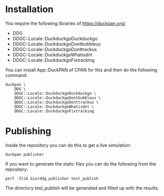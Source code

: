 # Installation

You require the following libraries of https://duckpan.org/

 - DDG
 - DDGC::Locale::DuckduckgoDuckduckgo
 - DDGC::Locale::DuckduckgoDontbubbleus
 - DDGC::Locale::DuckduckgoDonttrackus
 - DDGC::Locale::DuckduckgoWhatisdnt
 - DDGC::Locale::DuckduckgoFixtracking

You can install App::DuckPAN of CPAN for this and then do the following command:

```
duckpan \
	DDG \
	DDGC::Locale::DuckduckgoDuckduckgo \
	DDGC::Locale::DuckduckgoDontbubbleus \
	DDGC::Locale::DuckduckgoDonttrackus \
	DDGC::Locale::DuckduckgoWhatisdnt \
	DDGC::Locale::DuckduckgoFixtracking
```

# Publishing

Inside the repository you can do this to get a live simulation:

```
duckpan publisher
```

If you want to generate the static files you can do the following from the repository:

```
perl -Ilib bin/ddg_publisher test_publish
```

The directory test_publish will be generated and filled up with the results.


